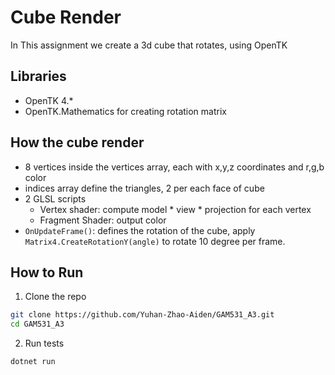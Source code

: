 # Cube Render

In This assignment we create a 3d cube that rotates, using OpenTK

## Libraries

- OpenTK 4.*
- OpenTK.Mathematics for creating rotation matrix

## How the cube render
- 8 vertices inside the vertices array, each with x,y,z coordinates and r,g,b color
- indices array define the triangles, 2 per each face of cube
- 2 GLSL scripts
  - Vertex shader: compute model * view * projection for each vertex
  - Fragment Shader: output color
- `OnUpdateFrame()`: defines the rotation of the cube, apply `Matrix4.CreateRotationY(angle)` to rotate 10 degree per frame.


## How to Run
1. Clone the repo
```bash
git clone https://github.com/Yuhan-Zhao-Aiden/GAM531_A3.git
cd GAM531_A3
```
2. Run tests
```bash
dotnet run 
```